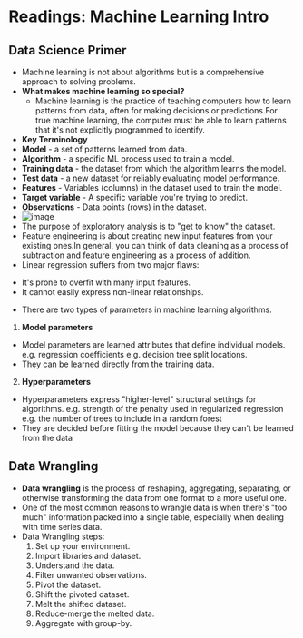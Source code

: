 # Readings: Machine Learning Intro
## Data Science Primer
* Machine learning is not about algorithms but is a comprehensive approach to solving problems.
* **What makes machine learning so special?** 
  - Machine learning is the practice of teaching computers how to learn patterns from data, often for making decisions or predictions.For true machine learning, the computer must be able to learn patterns that it's not explicitly programmed to identify.
* **Key Terminology**
 * **Model** - a set of patterns learned from data.
 * **Algorithm** - a specific ML process used to train a model.
 * **Training data** - the dataset from which the algorithm learns the model.
 * **Test data** - a new dataset for reliably evaluating model performance.
 * **Features** - Variables (columns) in the dataset used to train the model.
 * **Target variable** - A specific variable you're trying to predict.
 * **Observations** - Data points (rows) in the dataset.
* ![image](https://elitedatascience.com/wp-content/uploads/2018/05/What-Goes-Into-a-Successful-Model.jpg) 
* The purpose of exploratory analysis is to "get to know" the dataset. 
* Feature engineering is about creating new input features from your existing ones.In general, you can think of data cleaning as a process of subtraction and feature engineering as a process of addition.
* Linear regression suffers from two major flaws:
 - It's prone to overfit with many input features.
 - It cannot easily express non-linear relationships.

* There are two types of parameters in machine learning algorithms.
 1. **Model parameters**
  - Model parameters are learned attributes that define individual models.
 e.g. regression coefficients
 e.g. decision tree split locations.
  - They can be learned directly from the training data.


 2. **Hyperparameters**
  - Hyperparameters express "higher-level" structural settings for algorithms.
  e.g. strength of the penalty used in regularized regression
  e.g. the number of trees to include in a random forest
  - They are decided before fitting the model because they can't be learned from the data

## Data Wrangling
* **Data wrangling** is the process of reshaping, aggregating, separating, or otherwise transforming the data from one format to a more useful one.
* One of the most common reasons to wrangle data is when there's "too much" information packed into a single table, especially when dealing with time series data.
* Data Wrangling steps:
  1. Set up your environment.
  2. Import libraries and dataset.
  3. Understand the data.
  4. Filter unwanted observations.
  5. Pivot the dataset.
  6. Shift the pivoted dataset.
  7. Melt the shifted dataset.
  8. Reduce-merge the melted data.
  9. Aggregate with group-by.